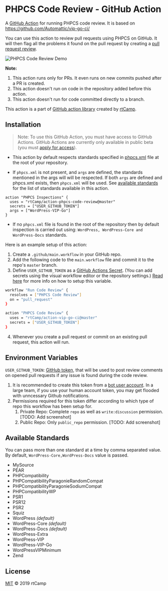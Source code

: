 # PHPCS Code Review - GitHub Action

A [GitHub Action](https://github.com/features/actions) for running PHPCS code review. It is based on https://github.com/Automattic/vip-go-ci/

You can use this action to review pull requests using PHPCS on GitHub. It will then flag all the problems it found on the pull request by creating a [pull request review](https://help.github.com/en/articles/about-pull-request-reviews).

![PHPCS Code Review Demo](https://user-images.githubusercontent.com/8456197/54820322-c55cb900-4cc4-11e9-8ba7-7ed2b2f3c189.png)

**Note:**
1. This action runs only for PRs. It even runs on new commits pushed after a PR is created.
2. This action doesn't run on code in the repository added before this action.
3. This action doesn't run for code committed directly to a branch.

This action is a part of [GitHub action library](https://github.com/rtCamp/github-actions-library/) created by [rtCamp](https://github.com/rtCamp/).

## Installation

> Note: To use this GitHub Action, you must have access to GitHub Actions. GitHub Actions are currently only available in public beta (you must [apply for access](https://github.com/features/actions)).

* This action by default respects standards specified in [phpcs.xml](https://github.com/rtCamp/github-actions-wordpress-skeleton/blob/master/phpcs.xml) file at the root of your repository.

* If `phpcs.xml` is not present, and `args` are defined, the standards mentioned in the args will will be respected. If both `args` are defined and phpcs.xml exists, then `phpcs.xml` will be used. See [available standards](#available-standards) for the list of standards available in this action.
```
action "PHPCS Inspections" {
  uses = "rtCamp/action-phpcs-code-review@master"
  secrets = ["USER_GITHUB_TOKEN"]
  args = ["WordPress-VIP-Go"]
}
```

* If no `phpcs.xml` file is found in the root of the repository then by default inspection is carried out using: `WordPress, WordPress-Core and WordPress-Docs` standards.

Here is an example setup of this action:

1. Create a `.github/main.workflow` in your GitHub repo.
2. Add the following code to the `main.workflow` file and commit it to the repo's `master` branch.
3. Define `USER_GITHUB_TOKEN` as a [GitHub Actions Secret](https://developer.github.com/actions/creating-workflows/storing-secrets). (You can add secrets using the visual workflow editor or the repository settings.)
[Read here](#environment-variables) for more info on how to setup this variable.

```bash
workflow "Run Code Review" {
  resolves = ["PHPCS Code Review"]
  on = "pull_request"
}

action "PHPCS Code Review" {
  uses = "rtCamp/action-vip-go-ci@master"
  secrets = ["USER_GITHUB_TOKEN"]
}
```

4. Whenever you create a pull request or commit on an existing pull request, this action will run.

## Environment Variables

`USER_GITHUB_TOKEN`: [GitHub token](https://github.com/settings/tokens), that will be used to post review comments on opened pull requests if any issue is found during the code review.

1. It is recommended to create this token from a [bot user account](https://stackoverflow.com/a/29177936/4108721). In a large team, if you use your human account token, you may get flooded with unncessary Github notifications.
2. Permissions required for this token differ according to which type of repo this workflow has been setup for.
    1. Private Repo: Complete `repo` as well as `write:discussion` permission. [TODO: Add screenshot]
    2. Public Repo: Only `public_repo` permission. [TODO: Add screenshot]

## Available Standards

You can pass more than one standard at a time by comma separated value. By default, `WordPress-Core,WordPress-Docs` value is passed.

* MySource
* PEAR
* PHPCompatibility
* PHPCompatibilityParagonieRandomCompat
* PHPCompatibilityParagonieSodiumCompat
* PHPCompatibilityWP
* PSR1
* PSR12
* PSR2
* Squiz
* WordPress _(default)_
* WordPress-Core _(default)_
* WordPress-Docs _(default)_
* WordPress-Extra
* WordPress-VIP
* WordPress-VIP-Go
* WordPressVIPMinimum
* Zend

## License

[MIT](LICENSE) © 2019 rtCamp
